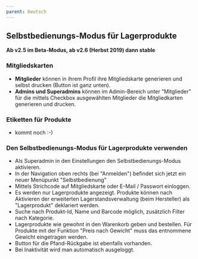 ```yaml
---
parent: Deutsch
---
```

## Selbstbedienungs-Modus für Lagerprodukte

**Ab v2.5 im Beta-Modus, ab v2.6 (Herbst 2019) dann stable**

### Mitgliedskarten
* **Mitglieder** können in ihrem Profil ihre Mitgliedskarte generieren und selbst drucken (Button ist ganz unten).
* **Admins und Superadmins** können im Admin-Bereich unter "Mitglieder" für die mittels Checkbox ausgewählten Mitglieder die Mitgliedkarten generieren und drucken.


### Etiketten für Produkte
* kommt noch :-)


### Den Selbstbedienungs-Modus für Lagerprodukte verwenden
* Als Superadmin in den Einstellungen den Selbstbedienungs-Modus aktivieren.
* In der Navigation oben rechts (bei "Anmelden") befindet sich jetzt ein neuer Menüpunkt "Selbstbedienung"
* Mittels Strichcode auf Mitgliedskarte oder E-Mail / Passwort einloggen.
* Es werden nur Lagerprodukte angezeigt. Produkte können nach Aktivieren der erweiterten Lagerstandsverwaltung (beim Hersteller) als "Lagerprodukt" deklariert werden.
* Suche nach Produkt-Id, Name und Barcode möglich, zusätzlich Filter nach Kategorie.
* Lagerprodukte wie gewohnt in den Warenkorb geben und bestellen. Für Produkte mit der Funktion "Preis nach Gewicht" muss das entnommene Gewicht eingetragen werden.
* Button für die Pfand-Rückgabe ist ebenfalls vorhanden. 
* Bei Inaktivität wird man automatisch ausgeloggt.